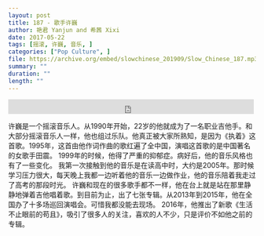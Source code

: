 ```yaml
---
layout: post
title: 187 - 歌手许巍
author: 艳君 Yanjun and 希茜 Xixi
date: 2017-05-22
tags: [摇滚, 许巍, 音乐, ]
categories: ["Pop Culture", ]
file: https://archive.org/embed/slowchinese_201909/Slow_Chinese_187.mp3
summary: ""
duration: ""
length: ""
---
```


<iframe src="https://archive.org/embed/slowchinese_201909/Slow_Chinese_187.mp3" width="500" height="30" frameborder="0" webkitallowfullscreen="true" mozallowfullscreen="true" allowfullscreen></iframe>

许巍是一个摇滚音乐人。从1990年开始，22岁的他就成为了一名职业吉他手。和大部分摇滚音乐人一样，他也组过乐队。他真正被大家所熟知，是因为《执着》这首歌。1995年，这首由他作词作曲的歌红遍了全中国，演唱这首歌的是中国著名的女歌手田震。
1999年的时候，他得了严重的抑郁症。病好后，他的音乐风格也有了一些变化。
我第一次接触到他的音乐是在读高中时，大约是2005年。那时候学习压力很大，每天晚上我都一边听着他的音乐一边做作业，他的音乐陪着我走过了高考的那段时光。
许巍和现在的很多歌手都不一样，他在台上就是站在那里静静地弹着吉他唱着歌。到目前为止，出了七张专辑。从2013年到2015年，他在全国办了十多场巡回演唱会。可惜我都没能去现场。
2016年，他推出了新歌《生活不止眼前的苟且》，吸引了很多人的关注，喜欢的人不少，只是评价不如他之前的专辑。
